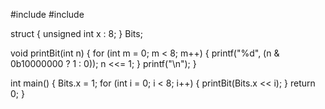#include <cstdio>
#include <cstring>

struct {
   unsigned int x : 8;
} Bits;

void printBit(int n) {
    for (int m = 0; m < 8; m++) {
        printf("%d", (n & 0b10000000 ? 1 : 0));
        n <<= 1;
    }
    printf("\n");
}

int main() {
    Bits.x = 1;
    for (int i = 0; i < 8; i++) {
        printBit(Bits.x << i);
    }
    return 0;
}
